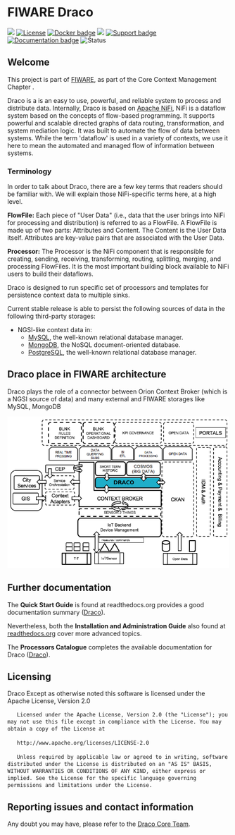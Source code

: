 # FIWARE Draco

[![](https://nexus.lab.fiware.org/repository/raw/public/badges/chapters/core.svg)](https://www.fiware.org/developers/catalogue/)
[![License](https://img.shields.io/github/license/ging/fiware-draco.svg)](http://www.apache.org/licenses/LICENSE-2.0.html)
[![Docker badge](https://img.shields.io/docker/pulls/fiware/draco-common.svg)](https://hub.docker.com/r/fiware/Draco-common/)
[![](https://img.shields.io/badge/tag-fiware--draco-orange.svg?logo=stackoverflow)](http://stackoverflow.com/questions/tagged/fiware-draco) 
[![Support badge]( https://img.shields.io/badge/support-askbot-yellowgreen.svg)](https://ask.fiware.org/questions/scope%3Aall/tags%3Adraco/)
<br/>
[![Documentation badge](https://readthedocs.org/projects/fiware-/badge/?version=latest)](http://fiware-draco.rtfd.io)
![Status](https://nexus.lab.fiware.org/static/badges/statuses/draco.svg)

## Welcome
This project is part of [FIWARE](http://fiware.org), as part of the Core Context Management Chapter .

Draco is a is an easy to use, powerful, and reliable system to process and distribute data. Internally, Draco is based on [Apache NiFi](https://nifi.apache.org/docs.html),
NiFi is a dataflow system based on the concepts of flow-based programming. It supports powerful and scalable directed graphs of data routing, transformation, and system mediation logic.
It was built to automate the flow of data between systems. While the term 'dataflow' is used in a variety of contexts, we use it here to mean the automated and managed flow of information between systems.

### Terminology

In order to talk about Draco, there are a few key terms that readers should be familiar with. We will explain those NiFi-specific terms here, at a high level.

**FlowFile:** Each piece of "User Data" (i.e., data that the user brings into NiFi for processing and distribution) is referred to as a FlowFile. A FlowFile is made up of two parts: Attributes and Content. The Content is the User Data itself. Attributes are key-value pairs that are associated with the User Data.

**Processor:** The Processor is the NiFi component that is responsible for creating, sending, receiving, transforming, routing, splitting, merging, and processing FlowFiles. It is the most important building block available to NiFi users to build their dataflows.


Draco is designed to run specific set of processors and templates for 
persistence context data to multiple sinks.

Current stable release is able to persist the following sources of data in the following third-party storages:

* NGSI-like context data in:
    * [MySQL](https://www.mysql.com/), the well-known relational database manager.
    * [MongoDB](https://www.mongodb.org/), the NoSQL document-oriented database.
    * [PostgreSQL](http://www.postgresql.org/), the well-known relational database manager.

## Draco place in FIWARE architecture
Draco plays the role of a connector between Orion Context Broker (which is a NGSI source of data) and many external and FIWARE storages like MySQL, MongoDB

![FIWARE architecture](images/fiware_architecture.png)

## Further documentation
The **Quick Start Guide** is found at readthedocs.org provides a good documentation summary ([Draco](https://fiware-draco.readthedocs.io/en/latest/quick_start_guide/index.html)).

Nevertheless, both the **Installation and Administration Guide** also found at [readthedocs.org](https://fiware-draco.readthedocs.io/en/latest/) cover more advanced topics.

The **Processors Catalogue** completes the available documentation for Draco ([Draco](https://fiware-draco.readthedocs.io/en/latest/processors_catalogue/introduction/index.html)).


## Licensing
Draco Except as otherwise noted this software is licensed under the Apache License, Version 2.0
       
       Licensed under the Apache License, Version 2.0 (the "License"); you may not use this file except in compliance with the License. You may obtain a copy of the License at
       
       http://www.apache.org/licenses/LICENSE-2.0
       
       Unless required by applicable law or agreed to in writing, software distributed under the License is distributed on an "AS IS" BASIS, WITHOUT WARRANTIES OR CONDITIONS OF ANY KIND, either express or implied. See the License for the specific language governing permissions and limitations under the License.

## Reporting issues and contact information
Any doubt you may have, please refer to the [Draco Core Team](doc/installation_and_administration_guide/issues_and_contact.md).
